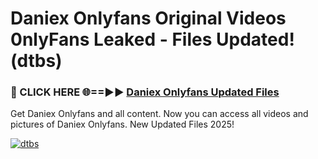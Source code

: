 # Daniex Onlyfans Original Videos 0nlyFans Leaked - Files Updated! (dtbs)

<h3>🔴 CLICK HERE 🌐==►► <a href="https://tinyurl.com/3hn5wdd3" rel="nofollow">Daniex Onlyfans Updated Files</a></h3>

Get Daniex Onlyfans and all content. Now you can access all videos and pictures of Daniex Onlyfans. New Updated Files 2025!

[![dtbs](https://i.imgur.com/4HnBqBT.gif)](https://tinyurl.com/3hn5wdd3)
